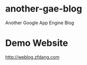 another-gae-blog
================

Another Google App Engine Blog

Demo Website
================

http://weblog.zfdang.com
